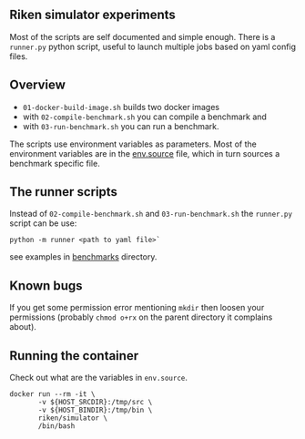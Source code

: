 ## Riken simulator experiments
Most of the scripts are self documented and simple enough.  There is a
`runner.py` python script, useful to launch multiple jobs based on
yaml config files.

## Overview
- `01-docker-build-image.sh` builds two docker images
- with `02-compile-benchmark.sh` you can compile a benchmark and
- with `03-run-benchmark.sh` you can run a benchmark.

The scripts use environment variables as parameters.  Most of the
environment variables are in the [env.source](env.source) file, which
in turn sources a benchmark specific file.

## The runner scripts
Instead of `02-compile-benchmark.sh` and `03-run-benchmark.sh` the `runner.py` script can be use:
```
python -m runner <path to yaml file>`
```
see examples in [benchmarks](benchmarks) directory.

## Known bugs
If you get some permission error mentioning `mkdir` then loosen your
permissions (probably `chmod o+rx` on the parent directory it
complains about).

## Running the container
Check out what are the variables in `env.source`.
```
docker run --rm -it \
       -v ${HOST_SRCDIR}:/tmp/src \
       -v ${HOST_BINDIR}:/tmp/bin \
       riken/simulator \
       /bin/bash
```
